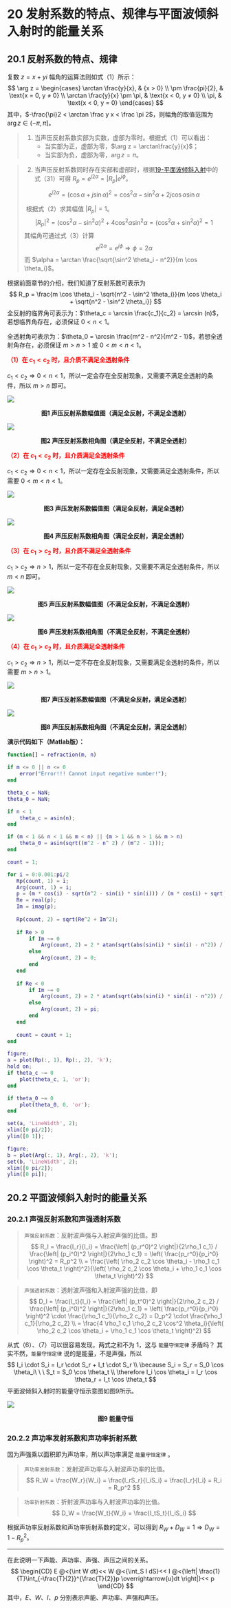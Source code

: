 # 20 发射系数的特点、规律与平面波倾斜入射时的能量关系

## 20.1 反射系数的特点、规律

复数 $z = x + yi$ 幅角的运算法则如式（1）所示：
$$
\arg z = 
\begin{cases}
\arctan \frac{y}{x}, & {x > 0} \\
\pm \frac{pi}{2}, & \text{x = 0, y ≠ 0} \\
\arctan \frac{y}{x} \pm \pi, & \text{x < 0, y ≠ 0} \\
\pi, & \text{x < 0, y = 0}
\end{cases}
$$
其中，$-\frac{\pi}2 < \arctan \frac y x < \frac \pi 2$，则幅角的取值范围为 $\arg z \in (- \pi, \pi]$。

> 1. 当声压反射系数实部为实数，虚部为零时。根据式（1）可以看出：
>    - 当实部为正，虚部为零，$\arg z  = \arctan\frac{y}{x}$；
>    - 当实部为负，虚部为零，$\arg z = \pi$。

> 2. 当声压反射系数同时存在实部和虚部时，根据[19-平面波倾斜入射](./19-平面波倾斜入射.md)中的式（31）可得 $R_p = e^{j 2 \alpha} = \left| R_p \right| e^{j \phi}$。
>
> $$
> e^{j2\alpha} = (\cos \alpha + j \sin \alpha)^2 = \cos^2 \alpha - \sin^2 \alpha + 2j \cos \alpha \sin \alpha
> $$
>
> ​	根据式（2）求其幅值 $|R_p|= 1$。
> $$
> \left| R_p \right|^2 = (\cos^2 \alpha - \sin^2 \alpha)^2 + 4\cos^2 \alpha \sin^2 \alpha = (\cos^2 \alpha + \sin^2 \alpha)^2 = 1
> $$
> ​	其幅角可通过式（3）计算
> $$
> e^{j2\alpha} = e^{j\phi} \Rightarrow \phi = 2 \alpha
> $$
> ​	而 $\alpha = \arctan \frac{\sqrt{\sin^2 \theta_i - n^2}}{m \cos \theta_i}$。

根据前面章节的介绍，我们知道了反射系数可表示为
$$
R_p = \frac{m \cos \theta_i - \sqrt{n^2 - \sin^2 \theta_i}}{m \cos \theta_i + \sqrt{n^2 - \sin^2 \theta_i}}
$$
全反射的临界角可表示为：$\theta_c = \arcsin \frac{c_1}{c_2} = \arcsin (n)$，若想临界角存在，必须保证 $0 < n < 1$。

全透射角可表示为：$\theta_0 = \arcsin \frac{m^2 - n^2}{m^2 - 1}$，若想全透射角存在，必须保证 $m > n > 1$  或 $0 < m < n < 1$。

<font color="red">**（1）在 $c_1 < c_2$ 时，且介质不满足全透射条件**</font>

$c_1 < c_2 \Rightarrow 0 < n < 1$，所以一定会存在全反射现象，又需要不满足全透射的条件，所以 $m > n$ 即可。

![](../resources/Chapter1-声学基础/声压反射系数幅值图(满足全反射，不满足全透射).jpg)

<center><b>图1 声压反射系数幅值图（满足全反射，不满足全透射）</b></center>

![](../resources/Chapter1-声学基础/声压反射系数相角图(满足全反射，不满足全透射).jpg)

<center><b>图2 声压反射系数相角图（满足全反射，不满足全透射）</b></center>

<font color="red">**（2）在 $c_1 < c_2$ 时，且介质满足全透射条件**</font>

$c_1 < c_2 \Rightarrow 0 < n < 1$，所以一定存在全反射现象，又需要满足全透射条件，所以需要 $0 < m < n < 1$。

![](../resources/Chapter1-声学基础/声压反射系数幅值图(满足全反射，满足全透射).jpg)

<center><b>图3 声压发射系数幅值图（满足全反射，满足全透射）</b></center>

![](../resources/Chapter1-声学基础/声压反射系数相角图(满足全反射，满足全透射).jpg)

<center><b>图4 声压反射系数相角图（满足全反射，满足全透射）</b></center>

<font color="red">**（3）在 $c_1 > c_2$ 时，且介质不满足全透射条件**</font>

$c_1 > c_2 \Rightarrow n > 1$，所以一定不存在全反射现象，又需要不满足全透射条件，所以 $m < n$ 即可。

![](../resources/Chapter1-声学基础/声压反射系数幅值图(不满足全反射，不满足全透射).jpg)

<center><b>图5 声压反射系数幅值图（不满足全反射，不满足全透射）</b></center>

![](../resources/Chapter1-声学基础/声压反射系数相角图(不满足全反射，不满足全透射).jpg)

<center><b>图6 声压发射系数相角图（不满足全反射，不满足全透射）</b></center>

<font color="red">**（4）在 $c_1 > c_2$ 时，且介质满足全透射条件**</font>

$c_1 > c_2 \Rightarrow n > 1$，所以一定不存在全反射现象，又需要满足全透射的条件，所以需要 $m > n > 1$。

![](../resources/Chapter1-声学基础/声压反射系数幅值图(不满足全反射，满足全透射).jpg)

<center><b>图7 声压反射系数幅值图（不满足全反射，满足全透射）</b></center>

![](../resources/Chapter1-声学基础/声压反射系数相角图(不满足全反射，满足全透射).jpg)

<center><b>图8 声压反射系数相角图（不满足全反射，满足全透射）</b></center>

**演示代码如下（Matlab版）：**

```matlab
function[] = refraction(m, n)

if m <= 0 || n <= 0
    error("Error!!! Cannot input negative number!");
end

theta_c = NaN;
theta_0 = NaN;

if n < 1
    theta_c = asin(n);    
end

if (m < 1 && n < 1 && m < n) || (m > 1 && n > 1 && m > n)
    theta_0 = asin(sqrt((m^2 - n^ 2) / (m^2 - 1)));
end

count = 1;

for i = 0:0.001:pi/2
   Rp(count, 1) = i;
   Arg(count, 1) = i;
   p = (m * cos(i) - sqrt(n^2 - sin(i) * sin(i))) / (m * cos(i) + sqrt(n^2 - sin(i) * sin(i)));
   Re = real(p);
   Im = imag(p);
   
   Rp(count, 2) = sqrt(Re^2 + Im^2);
   
   if Re > 0
       if Im ~= 0
           Arg(count, 2) = 2 * atan(sqrt(abs(sin(i) * sin(i) - n^2)) / (m * cos(i)));
       else 
           Arg(count, 2) = 0;
       end
   end
   
   if Re < 0 
       if Im ~= 0
           Arg(count, 2) = 2 * atan(sqrt(abs(sin(i) * sin(i) - n^2)) / (m * cos(i)));
       else 
           Arg(count, 2) = pi; 
       end
   end
   
   count = count + 1;
end

figure;
a = plot(Rp(:, 1), Rp(:, 2), 'k');
hold on;
if theta_c ~= 0
    plot(theta_c, 1, 'or');
end

if theta_0 ~= 0
    plot(theta_0, 0, 'or');
end

set(a, 'LineWidth', 2);
xlim([0 pi/2]);
ylim([0 1]);

figure;
b = plot(Arg(:, 1), Arg(:, 2), 'k');
set(b, 'LineWidth', 2);
xlim([0 pi/2]);
ylim([0 pi]);
```

## 20.2 平面波倾斜入射时的能量关系

### 20.2.1 声强反射系数和声强透射系数

> `声强反射系数`：反射波声强与入射波声强的比值。即
> $$
> R_I = \frac{I_r}{I_i} = \frac{\left| (p_r^0)^2 \right|}{2\rho_1 c_1} / \frac{\left| (p_i^0)^2 \right|}{2\rho_1 c_1} = \left( \frac{p_r^0}{p_i^0} \right)^2 = R_p^2 \\
> = \frac{\left( \rho_2 c_2 \cos \theta_i - \rho_1 c_1 \cos \theta_t \right)^2}{\left( \rho_2 c_2 \cos \theta_i + \rho_1 c_1 \cos \theta_t \right)^2}
> $$

> `声强透射系数`：透射波声强和入射波声强的比值，即
> $$
> D_I = \frac{I_t}{I_i} = \frac{\left| (p_t^0)^2 \right|}{2\rho_2 c_2} / \frac{\left| (p_i^0)^2 \right|}{2\rho_1 c_1} = \left( \frac{p_r^0}{p_i^0} \right)^2 \cdot \frac{\rho_1 c_1}{\rho_2 c_2} = D_p^2 \cdot \frac{\rho_1 c_1}{\rho_2 c_2} \\
> = \frac{4 \rho_1 c_1 \rho_2 c_2 \cos^2 \theta_i}{\left( \rho_2 c_2 \cos \theta_i + \rho_1 c_1 \cos \theta_t \right)^2}
> $$

从式（6）、（7）可以很容易发现，两式之和不为 1，这与 `能量守恒定律` 矛盾吗？ 其实不然，`能量守恒定律` 说的是能量，不是声强，所以 
$$
I_i \cdot S_i = I_r \cdot S_r + I_t \cdot S_r \\
\because S_i = S_r = S_0 \cos \theta_i\ \ \ S_t = S_0 \cos \theta_t \\
\therefore I_i \cos \theta_i = I_r \cos \theta_r + I_t \cos \theta_t
$$
平面波倾斜入射时的能量守恒示意图如图9所示。

![](../resources/Chapter1-声学基础/能量守恒.jpg)

<center><b>图9 能量守恒</b></center>

### 20.2.2 声功率发射系数和声功率折射系数

因为声强乘以面积即为声功率，所以声功率满足 `能量守恒定律` 。

> `声功率发射系数`：发射波声功率与入射波声功率的比值。
> $$
> R_W = \frac{W_r}{W_i} = \frac{I_rS_r}{I_iS_i} = \frac{I_r}{I_i} = R_i = R_p^2
> $$

> `功率折射系数`：折射波声功率与入射波声功率的比值。
> $$
> D_W = \frac{W_t}{W_i} = \frac{I_tS_t}{I_iS_i} 
> $$

根据声功率反射系数和声功率折射系数的定义，可以得到 $R_W + D_W = 1 \Rightarrow D_W = 1 - R_p^2$。



---



在此说明一下声能、声功率、声强、声压之间的关系。
$$
\begin{CD}
E @<{\int W dt}<< W @<{\int_S I dS}<< I @<{\left| \frac{1}{T}\int_{-\frac{T}{2}}^{\frac{T}{2}}p \overrightarrow{u}dt \right|}<< p
\end{CD}
$$
其中，$E、W、I、p$ 分别表示声能、声功率、声强和声压。

